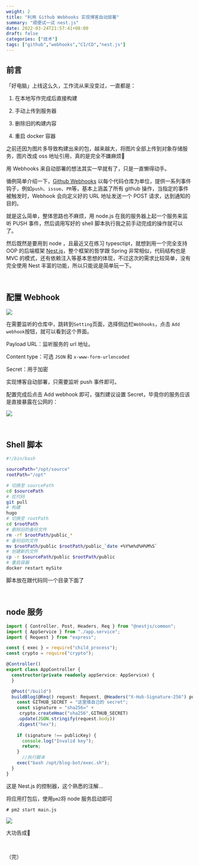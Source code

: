 ```yaml
---
weight: 2
title: "利用 Github Webhooks 实现博客自动部署"
summary: "顺便试一试 nest.js"
date: 2022-03-24T21:57:41+08:00
draft: false
categories: ["技术"]
tags: ["github","webhooks","CI/CD","nest.js"]
---
```


## 前言

「好电脑」上线这么久，工作流从来没变过，一直都是：

1. 在本地写作完成后直接构建

2. 手动上传到服务器
3. 删除旧的构建内容

4. 重启 docker 容器

之前还因为图片多导致构建出来的包，越来越大，将图片全部上传到对象存储服务，图片改成 oss 地址引用，真的是完全不嫌麻烦:rofl:

用 Webhooks 来自动部署的想法其实一早就有了，只是一直懒得动手。

循例简单介绍一下，[Github Webhooks](https://docs.github.com/cn/developers/webhooks-and-events/webhooks/about-webhooks) 以每个代码仓库为单位，提供一系列事件钩子，例如`push`、`issue`、`PR`等，基本上涵盖了所有 github 操作，当指定的事件被触发时，Webhook 会向定义好的 URL 地址发送一个 POST 请求，达到通知的目的。

就是这么简单，整体思路也不麻烦，用 node.js 在我的服务器上起一个服务来监听 PUSH 事件，然后调用写好的 shell 脚本执行我之前手动完成的操作就可以了。

然后既然是要用到 node ，且最近又在练习 typesctipt，就想到用一个完全支持 OOP 的后端框架 [Nest.js](https://docs.nestjs.cn/8/introduction)，整个框架的哲学跟 Spring 非常相似，代码结构也是 MVC 的模式，还有依赖注入等基本思想的体现，不过这次的需求比较简单，没有完全使用 Nest 丰富的功能，所以只能说是简单玩一下。

&nbsp;

## 配置 Webhook

![](https://wumanhoblogimg.obs.cn-south-1.myhuaweicloud.com/images/webhooks/hookseting.png)

在需要监听的仓库中，跳转到`Setting`页面，选择侧边栏`Webhooks`，点击 `Add webhook`按钮，就可以看到这个界面。

Payload URL：监听服务的 url 地址。

Content type：可选 `JSON` 和 `x-www-form-urlencoded`

Secret：用于加密

实现博客自动部署，只需要监听 push 事件即可。

配置完成后点击 Add webhook 即可，强烈建议设置 Secret，毕竟你的服务应该是直接暴露在公网的：

![](https://wumanhoblogimg.obs.cn-south-1.myhuaweicloud.com/images/webhooks/setting1.png)

&nbsp;

## Shell 脚本

```bash
#!/bin/bash

sourcePath="/opt/source"
rootPath="/opt"

# 切换至 sourcePath
cd $sourcePath
# 拉代码
git pull
# 构建
hugo
# 切换至 rootPath
cd $rootPath
# 删除旧的备份文件
rm -rf $rootPath/public_*
# 备份旧的文件
mv $rootPath/public $rootPath/public_`date +%Y%m%d%H%M%S`
# 创建新的文件
cp -r $sourcePath/public $rootPath/public
# 重启容器
docker restart mySite
```

脚本放在跟代码同一个目录下面了

&nbsp;

## node 服务

```typescript
import { Controller, Post, Headers, Req } from "@nestjs/common";
import { AppService } from "./app.service";
import { Request } from "express";

const { exec } = require("child_process");
const crypto = require("crypto");

@Controller()
export class AppController {
  constructor(private readonly appService: AppService) {
  }

  @Post("/build")
  buildBlog(@Req() request: Request, @Headers("X-Hub-Signature-256") publicKey: string): void {
    const GITHUB_SECRET = "这里填自己的 secret";
    const signature = "sha256=" + 
     crypto.createHmac("sha256",GITHUB_SECRET)
    .update(JSON.stringify(request.body))
    .digest("hex");
      
    if (signature !== publicKey) {
      console.log("Invalid key");
      return;
    }
      //执行脚本
    exec("bash /opt/blog-bot/exec.sh");
  }
}

```

这是 Nest.js 的控制器，这个熟悉的注解...

将应用打包后，使用`pm2`将 node 服务启动即可

```code
# pm2 start main.js
```

![](https://wumanhoblogimg.obs.cn-south-1.myhuaweicloud.com/images/webhooks/serve.png)



大功告成:tada:

&nbsp;

（完）

